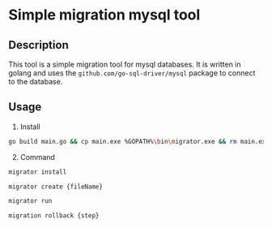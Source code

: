 # Simple migration mysql tool

## Description

This tool is a simple migration tool for mysql databases. It is written in golang and uses the `github.com/go-sql-driver/mysql` package to connect to the database.


## Usage

1. Install

```bash
go build main.go && cp main.exe %GOPATH%\bin\migrator.exe && rm main.exe 
```

2. Command

```bash
migrator install
```


```bash
migrator create {fileName}
```

```bash
migrator run
```
```bash
migration rollback {step}
```

